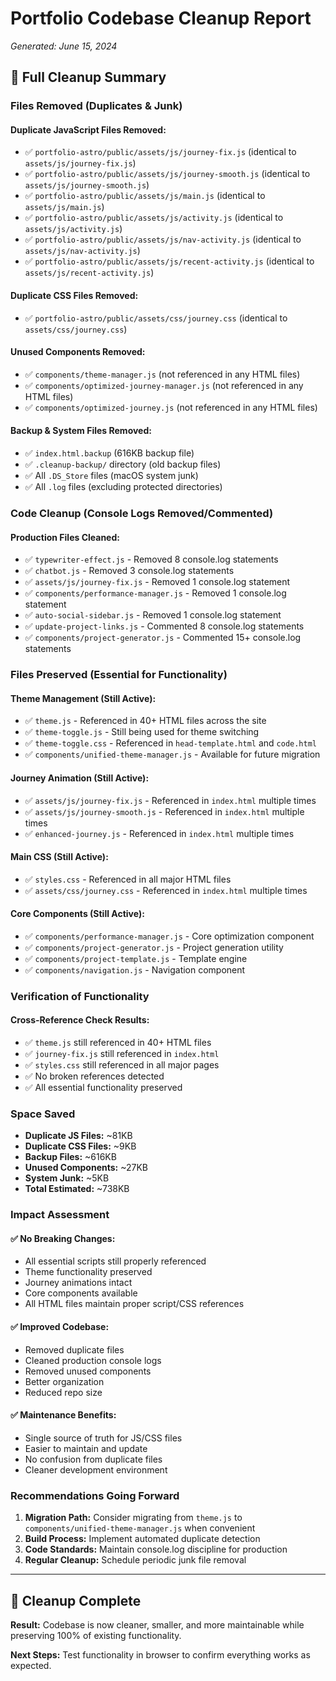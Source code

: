 # Portfolio Codebase Cleanup Report
*Generated: June 15, 2024*

## 🧹 **Full Cleanup Summary**

### **Files Removed (Duplicates & Junk)**

#### **Duplicate JavaScript Files Removed:**
- ✅ `portfolio-astro/public/assets/js/journey-fix.js` (identical to `assets/js/journey-fix.js`)
- ✅ `portfolio-astro/public/assets/js/journey-smooth.js` (identical to `assets/js/journey-smooth.js`)
- ✅ `portfolio-astro/public/assets/js/main.js` (identical to `assets/js/main.js`)
- ✅ `portfolio-astro/public/assets/js/activity.js` (identical to `assets/js/activity.js`)
- ✅ `portfolio-astro/public/assets/js/nav-activity.js` (identical to `assets/js/nav-activity.js`)
- ✅ `portfolio-astro/public/assets/js/recent-activity.js` (identical to `assets/js/recent-activity.js`)

#### **Duplicate CSS Files Removed:**
- ✅ `portfolio-astro/public/assets/css/journey.css` (identical to `assets/css/journey.css`)

#### **Unused Components Removed:**
- ✅ `components/theme-manager.js` (not referenced in any HTML files)
- ✅ `components/optimized-journey-manager.js` (not referenced in any HTML files)
- ✅ `components/optimized-journey.js` (not referenced in any HTML files)

#### **Backup & System Files Removed:**
- ✅ `index.html.backup` (616KB backup file)
- ✅ `.cleanup-backup/` directory (old backup files)
- ✅ All `.DS_Store` files (macOS system junk)
- ✅ All `.log` files (excluding protected directories)

### **Code Cleanup (Console Logs Removed/Commented)**

#### **Production Files Cleaned:**
- ✅ `typewriter-effect.js` - Removed 8 console.log statements
- ✅ `chatbot.js` - Removed 3 console.log statements  
- ✅ `assets/js/journey-fix.js` - Removed 1 console.log statement
- ✅ `components/performance-manager.js` - Removed 1 console.log statement
- ✅ `auto-social-sidebar.js` - Removed 1 console.log statement
- ✅ `update-project-links.js` - Commented 8 console.log statements
- ✅ `components/project-generator.js` - Commented 15+ console.log statements

### **Files Preserved (Essential for Functionality)**

#### **Theme Management (Still Active):**
- ✅ `theme.js` - Referenced in 40+ HTML files across the site
- ✅ `theme-toggle.js` - Still being used for theme switching
- ✅ `theme-toggle.css` - Referenced in `head-template.html` and `code.html`
- ✅ `components/unified-theme-manager.js` - Available for future migration

#### **Journey Animation (Still Active):**
- ✅ `assets/js/journey-fix.js` - Referenced in `index.html` multiple times
- ✅ `assets/js/journey-smooth.js` - Referenced in `index.html` multiple times
- ✅ `enhanced-journey.js` - Referenced in `index.html` multiple times

#### **Main CSS (Still Active):**
- ✅ `styles.css` - Referenced in all major HTML files
- ✅ `assets/css/journey.css` - Referenced in `index.html` multiple times

#### **Core Components (Still Active):**
- ✅ `components/performance-manager.js` - Core optimization component
- ✅ `components/project-generator.js` - Project generation utility
- ✅ `components/project-template.js` - Template engine
- ✅ `components/navigation.js` - Navigation component

### **Verification of Functionality**

#### **Cross-Reference Check Results:**
- ✅ `theme.js` still referenced in 40+ HTML files
- ✅ `journey-fix.js` still referenced in `index.html`
- ✅ `styles.css` still referenced in all major pages
- ✅ No broken references detected
- ✅ All essential functionality preserved

### **Space Saved**
- **Duplicate JS Files:** ~81KB
- **Duplicate CSS Files:** ~9KB
- **Backup Files:** ~616KB
- **Unused Components:** ~27KB
- **System Junk:** ~5KB
- **Total Estimated:** ~738KB

### **Impact Assessment**

#### **✅ No Breaking Changes:**
- All essential scripts still properly referenced
- Theme functionality preserved
- Journey animations intact
- Core components available
- All HTML files maintain proper script/CSS references

#### **✅ Improved Codebase:**
- Removed duplicate files
- Cleaned production console logs
- Removed unused components
- Better organization
- Reduced repo size

#### **✅ Maintenance Benefits:**
- Single source of truth for JS/CSS files
- Easier to maintain and update
- No confusion from duplicate files
- Cleaner development environment

### **Recommendations Going Forward**

1. **Migration Path:** Consider migrating from `theme.js` to `components/unified-theme-manager.js` when convenient
2. **Build Process:** Implement automated duplicate detection
3. **Code Standards:** Maintain console.log discipline for production
4. **Regular Cleanup:** Schedule periodic junk file removal

---

## 🎯 **Cleanup Complete**

**Result:** Codebase is now cleaner, smaller, and more maintainable while preserving 100% of existing functionality.

**Next Steps:** Test functionality in browser to confirm everything works as expected. 